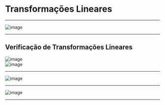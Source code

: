 # Transformações Lineares

---
![image](https://github.com/user-attachments/assets/7b954564-4750-4960-8b6e-cb3e16ad3035)

---
## Verificação de Transformações Lineares

![image](https://github.com/user-attachments/assets/e5f22acb-c29e-4b52-a913-e32a1ac1f04b)<br>
![image](https://github.com/user-attachments/assets/22e927ac-3e75-496e-b195-c46a37ff9441)<br>

---
![image](https://github.com/user-attachments/assets/9f429c2d-7f2d-4637-8d36-0443412fc382)<br>

---
![image](https://github.com/user-attachments/assets/2ca7990a-b05a-41cf-b6ef-3991f850b0bd)

---
